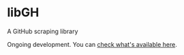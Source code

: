 # libGH
A GitHub scraping library

Ongoing development. You can [check what's available here](https://github.com/HubTou/libGitHub/blob/main/FIELDS.md).
